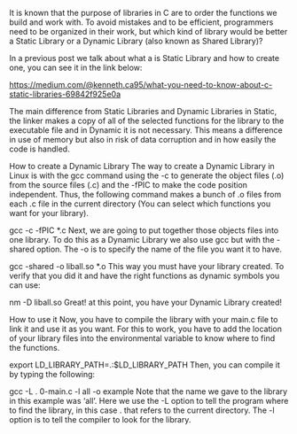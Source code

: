 It is known that the purpose of libraries in C are to order the functions we build and work with. To avoid mistakes and to be efficient, programmers need to be organized in their work, but which kind of library would be better a Static Library or a Dynamic Library (also known as Shared Library)?

In a previous post we talk about what a is Static Library and how to create one, you can see it in the link below:

https://medium.com/@kenneth.ca95/what-you-need-to-know-about-c-static-libraries-69842f925e0a

The main difference from Static Libraries and Dynamic Libraries in Static, the linker makes a copy of all of the selected functions for the library to the executable file and in Dynamic it is not necessary. This means a difference in use of memory but also in risk of data corruption and in how easily the code is handled.

How to create a Dynamic Library
The way to create a Dynamic Library in Linux is with the gcc command using the -c to generate the object files (.o) from the source files (.c) and the -fPIC to make the code position independent. Thus, the following command makes a bunch of .o files from each .c file in the current directory (You can select which functions you want for your library).

gcc -c -fPIC *.c
Next, we are going to put together those objects files into one library. To do this as a Dynamic Library we also use gcc but with the -shared option. The -o is to specify the name of the file you want it to have.

gcc -shared -o liball.so *.o
This way you must have your library created. To verify that you did it and have the right functions as dynamic symbols you can use:

nm -D liball.so
Great! at this point, you have your Dynamic Library created!

How to use it
Now, you have to compile the library with your main.c file to link it and use it as you want. For this to work, you have to add the location of your library files into the environmental variable to know where to find the functions.

export LD_LIBRARY_PATH=.:$LD_LIBRARY_PATH
Then, you can compile it by typing the following:

gcc -L . 0-main.c -l all -o example
Note that the name we gave to the library in this example was ‘all’. Here we use the -L option to tell the program where to find the library, in this case . that refers to the current directory. The -l option is to tell the compiler to look for the library.
